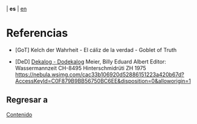 | **es** | [en](../english/references.md)

# Referencias

<a name="GoT"></a>
- [GoT] Kelch der Wahrheit - El cáliz de la verdad - Goblet of Truth

<a name="DeD"></a>
- [DeD] [Dekalog - Dodekalog](https://shop.figu.org/b%C3%BCcher/dekalog-dodekalog?language=en)
  Meier, Billy Eduard Albert
  Editor: Wassermannzeit
  CH-8495 Hinterschmidrüti ZH
  1975
  https://nebula.wsimg.com/cac33b106920d52886151223a420b67d?AccessKeyId=C0F879B9BB56750BC6EE&disposition=0&alloworigin=1


## Regresar a

[Contenido](./contenido.md)
